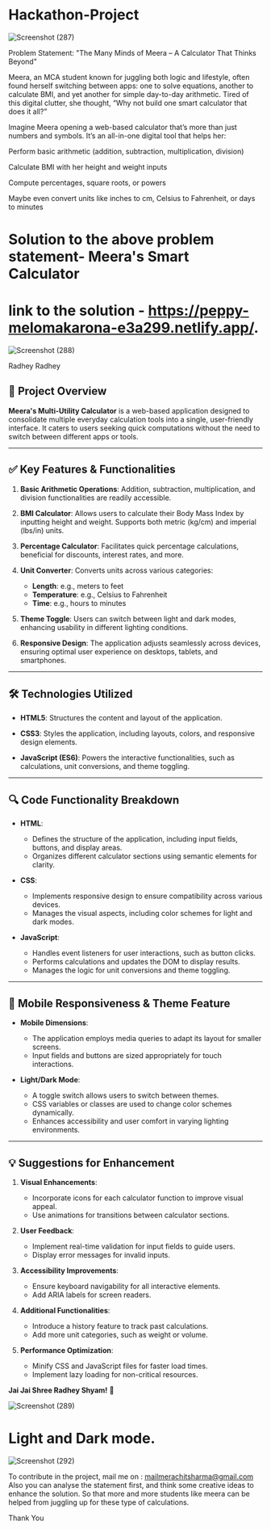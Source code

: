 # Hackathon-Project
![Screenshot (287)](https://github.com/user-attachments/assets/9d7aac9c-db53-4433-a758-3d4911063468)

Problem Statement: "The Many Minds of Meera – A Calculator That Thinks Beyond"

Meera, an MCA student known for juggling both logic and lifestyle, often found herself switching between apps: one to solve equations, another to calculate BMI, and yet another for simple day-to-day arithmetic. Tired of this digital clutter, she thought, “Why not build one smart calculator that does it all?”

 

Imagine Meera opening a web-based calculator that’s more than just numbers and symbols. It’s an all-in-one digital tool that helps her:

Perform basic arithmetic (addition, subtraction, multiplication, division)

Calculate BMI with her height and weight inputs

Compute percentages, square roots, or powers

Maybe even convert units like inches to cm, Celsius to Fahrenheit, or days to minutes

 # Solution to the above problem statement- Meera's Smart Calculator
# link to the solution - https://peppy-melomakarona-e3a299.netlify.app/.

![Screenshot (288)](https://github.com/user-attachments/assets/2fe0dc6f-3654-49d2-b1fb-8f9fadc98bae)

Radhey Radhey



## 🌟 Project Overview

**Meera's Multi-Utility Calculator** is a web-based application designed to consolidate multiple everyday calculation tools into a single, user-friendly interface. It caters to users seeking quick computations without the need to switch between different apps or tools.

---

## ✅ Key Features & Functionalities

1. **Basic Arithmetic Operations**: Addition, subtraction, multiplication, and division functionalities are readily accessible.

2. **BMI Calculator**: Allows users to calculate their Body Mass Index by inputting height and weight. Supports both metric (kg/cm) and imperial (lbs/in) units.

3. **Percentage Calculator**: Facilitates quick percentage calculations, beneficial for discounts, interest rates, and more.

4. **Unit Converter**: Converts units across various categories:
   - **Length**: e.g., meters to feet
   - **Temperature**: e.g., Celsius to Fahrenheit
   - **Time**: e.g., hours to minutes

5. **Theme Toggle**: Users can switch between light and dark modes, enhancing usability in different lighting conditions.

6. **Responsive Design**: The application adjusts seamlessly across devices, ensuring optimal user experience on desktops, tablets, and smartphones.

---

## 🛠️ Technologies Utilized

- **HTML5**: Structures the content and layout of the application.

- **CSS3**: Styles the application, including layouts, colors, and responsive design elements.

- **JavaScript (ES6)**: Powers the interactive functionalities, such as calculations, unit conversions, and theme toggling.

---

## 🔍 Code Functionality Breakdown

- **HTML**:
  - Defines the structure of the application, including input fields, buttons, and display areas.
  - Organizes different calculator sections using semantic elements for clarity.

- **CSS**:
  - Implements responsive design to ensure compatibility across various devices.
  - Manages the visual aspects, including color schemes for light and dark modes.

- **JavaScript**:
  - Handles event listeners for user interactions, such as button clicks.
  - Performs calculations and updates the DOM to display results.
  - Manages the logic for unit conversions and theme toggling.

---

## 📱 Mobile Responsiveness & Theme Feature

- **Mobile Dimensions**:
  - The application employs media queries to adapt its layout for smaller screens.
  - Input fields and buttons are sized appropriately for touch interactions.

- **Light/Dark Mode**:
  - A toggle switch allows users to switch between themes.
  - CSS variables or classes are used to change color schemes dynamically.
  - Enhances accessibility and user comfort in varying lighting environments.

---

## 💡 Suggestions for Enhancement

1. **Visual Enhancements**:
   - Incorporate icons for each calculator function to improve visual appeal.
   - Use animations for transitions between calculator sections.

2. **User Feedback**:
   - Implement real-time validation for input fields to guide users.
   - Display error messages for invalid inputs.

3. **Accessibility Improvements**:
   - Ensure keyboard navigability for all interactive elements.
   - Add ARIA labels for screen readers.

4. **Additional Functionalities**:
   - Introduce a history feature to track past calculations.
   - Add more unit categories, such as weight or volume.

5. **Performance Optimization**:
   - Minify CSS and JavaScript files for faster load times.
   - Implement lazy loading for non-critical resources.

**Jai Jai Shree Radhey Shyam!** 🌸

![Screenshot (289)](https://github.com/user-attachments/assets/b5cbf9cc-45a9-4e53-8a00-b38371a5fbd3)
# Light and Dark mode.
![Screenshot (292)](https://github.com/user-attachments/assets/5419a826-87e4-43be-b4f4-b3bcf444ec9d)

To contribute in the project, mail me on : mailmerachitsharma@gmail.com
Also you can analyse the statement first, and think some creative ideas to enhance the solution. So that more and more students like meera can be helped from juggling up for these type of calculations.

Thank You
